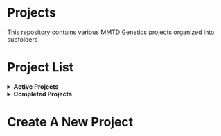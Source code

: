 # Projects
This repository contains various MMTD Genetics projects organized into subfolders

# Project List

<details>
<summary><strong>Active Projects</strong></summary>

- [Harbor Seal Mybaits mitogenome](Active/Harbor%20Seal%20Mybaits%20mitogenome)
- [Test Project](Active/Test%20Project)

</details>

<details>
<summary><strong>Completed Projects</strong></summary>

- [Test](Completed/Test)

</details>

# Create A New Project

